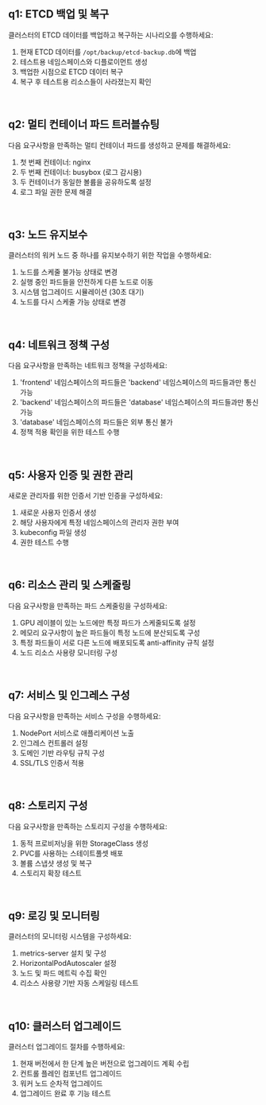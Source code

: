 ## q1: ETCD 백업 및 복구
클러스터의 ETCD 데이터를 백업하고 복구하는 시나리오를 수행하세요:
1. 현재 ETCD 데이터를 `/opt/backup/etcd-backup.db`에 백업
2. 테스트용 네임스페이스와 디플로이먼트 생성
3. 백업한 시점으로 ETCD 데이터 복구
4. 복구 후 테스트용 리소스들이 사라졌는지 확인

<br/>

## q2: 멀티 컨테이너 파드 트러블슈팅
다음 요구사항을 만족하는 멀티 컨테이너 파드를 생성하고 문제를 해결하세요:
1. 첫 번째 컨테이너: nginx
2. 두 번째 컨테이너: busybox (로그 감시용)
3. 두 컨테이너가 동일한 볼륨을 공유하도록 설정
4. 로그 파일 권한 문제 해결

<br/>

## q3: 노드 유지보수
클러스터의 워커 노드 중 하나를 유지보수하기 위한 작업을 수행하세요:
1. 노드를 스케줄 불가능 상태로 변경
2. 실행 중인 파드들을 안전하게 다른 노드로 이동
3. 시스템 업그레이드 시뮬레이션 (30초 대기)
4. 노드를 다시 스케줄 가능 상태로 변경

<br/>

## q4: 네트워크 정책 구성
다음 요구사항을 만족하는 네트워크 정책을 구성하세요:
1. 'frontend' 네임스페이스의 파드들은 'backend' 네임스페이스의 파드들과만 통신 가능
2. 'backend' 네임스페이스의 파드들은 'database' 네임스페이스의 파드들과만 통신 가능
3. 'database' 네임스페이스의 파드들은 외부 통신 불가
4. 정책 적용 확인을 위한 테스트 수행

<br/>

## q5: 사용자 인증 및 권한 관리
새로운 관리자를 위한 인증서 기반 인증을 구성하세요:
1. 새로운 사용자 인증서 생성
2. 해당 사용자에게 특정 네임스페이스의 관리자 권한 부여
3. kubeconfig 파일 생성
4. 권한 테스트 수행

<br/>

## q6: 리소스 관리 및 스케줄링
다음 요구사항을 만족하는 파드 스케줄링을 구성하세요:
1. GPU 레이블이 있는 노드에만 특정 파드가 스케줄되도록 설정
2. 메모리 요구사항이 높은 파드들이 특정 노드에 분산되도록 구성
3. 특정 파드들이 서로 다른 노드에 배포되도록 anti-affinity 규칙 설정
4. 노드 리소스 사용량 모니터링 구성

<br/>

## q7: 서비스 및 인그레스 구성
다음 요구사항을 만족하는 서비스 구성을 수행하세요:
1. NodePort 서비스로 애플리케이션 노출
2. 인그레스 컨트롤러 설정
3. 도메인 기반 라우팅 규칙 구성
4. SSL/TLS 인증서 적용

<br/>

## q8: 스토리지 구성
다음 요구사항을 만족하는 스토리지 구성을 수행하세요:
1. 동적 프로비저닝을 위한 StorageClass 생성
2. PVC를 사용하는 스테이트풀셋 배포
3. 볼륨 스냅샷 생성 및 복구
4. 스토리지 확장 테스트

<br/>

## q9: 로깅 및 모니터링
클러스터의 모니터링 시스템을 구성하세요:
1. metrics-server 설치 및 구성
2. HorizontalPodAutoscaler 설정
3. 노드 및 파드 메트릭 수집 확인
4. 리소스 사용량 기반 자동 스케일링 테스트

<br/>

## q10: 클러스터 업그레이드
클러스터 업그레이드 절차를 수행하세요:
1. 현재 버전에서 한 단계 높은 버전으로 업그레이드 계획 수립
2. 컨트롤 플레인 컴포넌트 업그레이드
3. 워커 노드 순차적 업그레이드
4. 업그레이드 완료 후 기능 테스트
